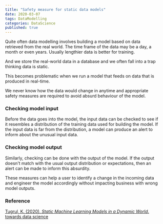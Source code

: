 ```yaml
---
title: "Safety measure for static data models"
date: 2020-03-07
tags: DataModelling
categories: DataScience
published: true
---
```

Quite often data modelling involves building a model based on data retrieved from the real world. The time frame of the data may be a day, a month or even years. Usually lengthier data is better for training.

And we store the real-world data in a database and we often fall into a trap thinking data is static.

This becomes problematic when we run a model that feeds on data that is produced in real-time. 

We never know how the data would change in anytime and appropriate safety measures are required to avoid absurd behaviour of the model.

### Checking model input
Before the data goes into the model, the input data can be checked to see if it resembles a distribution of the training data used for building the model.
If the input data is far from the distribution, a model can produce an alert to inform about the unusual input data.

### Checking model output
Similarly, checking can be done with the output of the model. If the output doesn't match with the usual output distribution or expectations, then an alert can be made to inform this absurdity.

These measures can help a user to identify a change in the incoming data and engineer the model accordingly without impacting business with wrong model outputs.

### Reference
[Tugrul, K. (2020). <i>Static Machine Learning Models in a Dynamic World</i>. towards data science]

[Tugrul, K. (2020). <i>Static Machine Learning Models in a Dynamic World</i>. towards data science]: https://towardsdatascience.com/static-machine-learning-models-in-a-dynamic-world-ff1ea1b0892c
